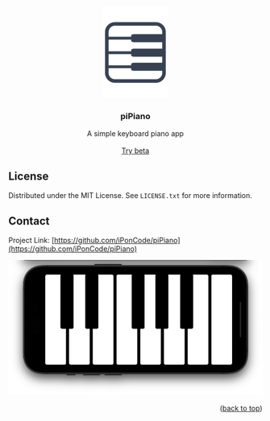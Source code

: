 <a name="readme-top"></a>

<!-- PROJECT LOGO -->
<br />
<div align="center">
  <a href="https://github.com/iPonCode/piPiano">
    <img src="images/logo.png" alt="Logo" width="128" height="181">
  </a>

  <h3 align="center">piPiano</h3>

  <p align="center">
    A simple keyboard piano app
    <br />
    <br />
    <a href="https://testflight.apple.com/join/IdEbVm6o">Try beta</a>
  </p>
</div>


<!-- LICENSE -->
## License

Distributed under the MIT License. See `LICENSE.txt` for more information.


<!-- CONTACT -->
## Contact

Project Link: [https://github.com/iPonCode/piPiano](https://github.com/iPonCode/piPiano)


[![Product Name Screen Shot][product-screenshot]](https://example.com)
<p align="right">(<a href="#readme-top">back to top</a>)</p>


<!-- MARKDOWN LINKS & IMAGES -->
[product-screenshot]: images/screenshot.png

